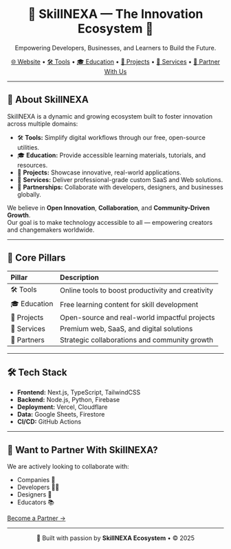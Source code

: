 <h1 align="center">🌟 SkillNEXA — The Innovation Ecosystem 🌟</h1>
<p align="center">
  Empowering Developers, Businesses, and Learners to Build the Future.
</p>

<p align="center">
  <a href="https://skillnexa.org">🌐 Website</a> • 
  <a href="https://skillnexa.org/tools">🛠️ Tools</a> • 
  <a href="https://skillnexa.org/edu">🎓 Education</a> • 
  <a href="https://skillnexa.org/projects">🚀 Projects</a> • 
  <a href="https://skillnexa.org/services">💼 Services</a> • 
  <a href="https://skillnexa.org/partner">🤝 Partner With Us</a>
</p>

---

## 🌟 About SkillNEXA

SkillNEXA is a dynamic and growing ecosystem built to foster innovation across multiple domains:

- 🛠 **Tools:** Simplify digital workflows through our free, open-source utilities.
- 🎓 **Education:** Provide accessible learning materials, tutorials, and resources.
- 🚀 **Projects:** Showcase innovative, real-world applications.
- 💼 **Services:** Deliver professional-grade custom SaaS and Web solutions.
- 🤝 **Partnerships:** Collaborate with developers, designers, and businesses globally.

We believe in **Open Innovation**, **Collaboration**, and **Community-Driven Growth**.  
Our goal is to make technology accessible to all — empowering creators and changemakers worldwide.

---

## 🚀 Core Pillars

| Pillar        | Description |
|:--------------|:------------|
| 🛠 Tools      | Online tools to boost productivity and creativity |
| 🎓 Education  | Free learning content for skill development |
| 🚀 Projects   | Open-source and real-world impactful projects |
| 💼 Services   | Premium web, SaaS, and digital solutions |
| 🤝 Partners   | Strategic collaborations and community growth |

---

## 🛠️ Tech Stack

- **Frontend:** Next.js, TypeScript, TailwindCSS
- **Backend:** Node.js, Python, Firebase
- **Deployment:** Vercel, Cloudflare
- **Data:** Google Sheets, Firestore
- **CI/CD:** GitHub Actions

---

## 🤝 Want to Partner With SkillNEXA?

We are actively looking to collaborate with:

- Companies 🚀
- Developers 👨‍💻
- Designers 🎨
- Educators 📚

[Become a Partner →](https://skillnexa.org/partner)

---

<p align="center">
  🚀 Built with passion by <b>SkillNEXA Ecosystem</b> • © 2025
</p>
